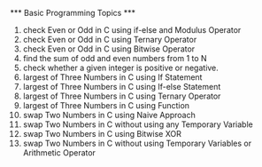 *** Basic Programming Topics ***

1. check Even or Odd in C using if-else and Modulus Operator
2. check Even or Odd in C using Ternary Operator
3. check Even or Odd in C using Bitwise Operator
4. find the sum of odd and even numbers from 1 to N
5. check whether a given integer is positive or negative.
6. largest of Three Numbers in C using If Statement
7. largest of Three Numbers in C using If-else Statement
8. largest of Three Numbers in C using Ternary Operator
9. largest of Three Numbers in C using Function
10. swap Two Numbers in C using Naive Approach 
11. swap Two Numbers in C without using any Temporary Variable
12. swap Two Numbers in C using Bitwise XOR
13. swap Two Numbers in C without using Temporary Variables or Arithmetic Operator